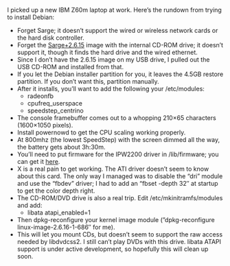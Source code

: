 <!--# set var="title" value="IBM Z60m in Linux" -->
<!--# set var="date" value="2006-04-07" -->

<!--# include file="include/top.html" -->

I picked up a new IBM Z60m laptop at work. Here’s the rundown from trying to install Debian:

* Forget Sarge; it doesn’t support the wired or wireless network cards or the hard disk controller.
* Forget the [Sarge+2.6.15](http://kmuto.jp/b.cgi/debian/d-i-2615.htm) image with the internal CD-ROM drive; it doesn’t support it, though it finds the hard drive and the wired ethernet.
* Since I don’t have the 2.6.15 image on my USB drive, I pulled out the USB CD-ROM and installed from that.
* If you let the Debian installer partition for you, it leaves the 4.5GB restore partition. If you don’t want this, partition manually.
* After it installs, you’ll want to add the following your /etc/modules:
  * radeonfb
  * cpufreq\_userspace
  * speedstep\_centrino
* The console framebuffer comes out to a whopping 210×65 characters (1600×1050 pixels).
* Install powernowd to get the CPU scaling working properly.
* At 800mhz (the lowest SpeedStep) with the screen dimmed all the way, the battery gets about 3h:30m.
* You’ll need to put firmware for the IPW2200 driver in /lib/firmware; you can get it [here](http://ipw2200.sourceforge.net/).
* X is a real pain to get working. The ATI driver doesn’t seem to know about this card. The only way I managed was to disable the “dri” module and use the “fbdev” driver; I had to add an “fbset -depth 32″ at startup to get the color depth right.
* The CD-ROM/DVD drive is also a real trip. Edit /etc/mkinitramfs/modules and add:
  * libata atapi\_enabled=1
* Then dpkg-reconfigure your kernel image module (”dpkg-reconfigure linux-image-2.6.16-1-686″ for me).
* This will let you mount CDs, but doesn’t seem to support the raw access needed by libdvdcss2.  I still can’t play DVDs with this drive.  libata ATAPI support is under active development, so hopefully this will clean up soon.

<!--# include file="include/bottom.html" -->
